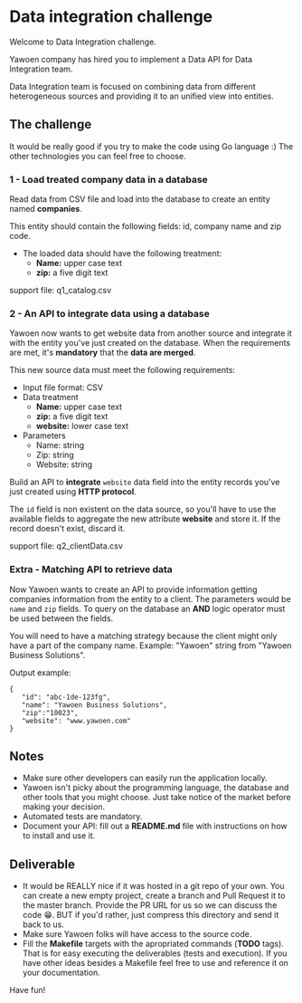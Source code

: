 # Data integration challenge


Welcome to Data Integration challenge.

Yawoen company has hired you to implement a Data API for Data Integration team.

Data Integration team is focused on combining data from different heterogeneous sources and providing it to an unified view into entities.

## The challenge

It would be really good if you try to make the code using Go language :)
The other technologies you can feel free to choose.

### 1 - Load treated company data in a database

Read data from CSV file and load into the database to create an entity named **companies**.

This entity should contain the following fields: id, company name and zip code. 

- The loaded data should have the following treatment:
    - **Name:** upper case text
    - **zip:** a five digit text

support file: q1_catalog.csv


### 2 - An API to integrate data using a database

Yawoen now wants to get website data from another source and integrate it with the entity you've just created on the database. When the requirements are met, it's **mandatory** that the **data are merged**.

This new source data must meet the following requirements:

- Input file format: CSV
- Data treatment
    - **Name:** upper case text
    - **zip:** a five digit text
    - **website:** lower case text
- Parameters
    - Name: string
    - Zip: string 
    - Website: string

Build an API to **integrate** `website` data field into the entity records you've just created using **HTTP protocol**.

The `id` field is non existent on the data source, so you'll have to use the available fields to aggregate the new attribute **website** and store it. If the record doesn't exist, discard it.

support file: q2_clientData.csv


### Extra - Matching API to retrieve data

Now Yawoen wants to create an API to provide information getting companies information from the entity to a client. 
The parameters would be `name` and `zip` fields. To query on the database an **AND** logic operator must be used between the fields.

You will need to have a matching strategy because the client might only have a part of the company name. 
Example: "Yawoen" string from "Yawoen Business Solutions".

Output example: 
 ```
 {
 	"id": "abc-1de-123fg",
 	"name": "Yawoen Business Solutions",
 	"zip":"10023",
 	"website": "www.yawoen.com"
 }
 ```

## Notes


- Make sure other developers can easily run the application locally.
- Yawoen isn't picky about the programming language, the database and other tools that you might choose. Just take notice of the market before making your decision.
- Automated tests are mandatory.
- Document your API: fill out a **README.md** file with instructions on how to install and use it.


## Deliverable


- It would be REALLY nice if it was hosted in a git repo of your own. You can create a new empty project, create a branch and Pull Request it to the master branch. Provide the PR URL for us so we can discuss the code :grin:. BUT if you'd rather, just compress this directory and send it back to us.
- Make sure Yawoen folks will have access to the source code.
- Fill the **Makefile** targets with the apropriated commands (**TODO** tags). That is for easy executing the deliverables (tests and execution). If you have other ideas besides a Makefile feel free to use and reference it on your documentation.

Have fun!
